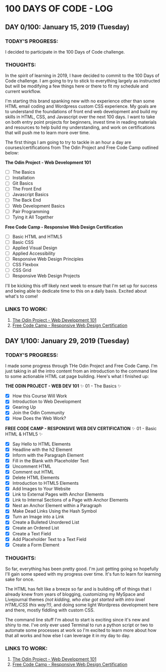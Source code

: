 # 100 DAYS OF CODE - LOG

## DAY 0/100: January 15, 2019 (Tuesday)

### **TODAY'S PROGRESS:**
I decided to participate in the 100 Days of Code challenge.

### **THOUGHTS:**
In the spirit of learning in 2019, I have decided to commit to the 100 Days of Code challenge. I am going to try to stick to everything largely as instructed but will be modifying a few things here or there to fit my schedule and current workflow.

I'm starting this brand spanking new with no experience other than some HTML email coding and Wordpress custom CSS experience. My goals are to understand the foundations of front end web development and build my skills in HTML, CSS, and Javascript over the next 100 days. I want to take on both entry point projects for beginners, invest time in reading materials and resources to help build my understanding, and work on certifications that will push me to learn more over time.

The first things I am going to try to tackle in an hour a day are courses/certifications from The Odin Project and Free Code Camp outlined below:

**The Odin Project - Web Development 101**
- [ ] The Basics
- [ ] Installation
- [ ] Git Basics
- [ ] The Front End
- [ ] Javascript Basics
- [ ] The Back End
- [ ] Web Development Basics
- [ ] Pair Programming
- [ ] Tying it All Together
	
**Free Code Camp - Responsive Web Design Certification**
- [ ] Basic HTML and HTML5
- [ ] Basic CSS
- [ ] Applied Visual Design
- [ ] Applied Accessibility
- [ ] Responsive Web Design Principles
- [ ] CSS Flexbox
- [ ] CSS Grid
- [ ] Responsive Web Design Projects
	
I'll be kicking this off likely next week to ensure that I'm set up for success and being able to dedicate time to this on a daily basis. Excited about what's to come!

### **LINKS TO WORK:** 
1. [The Odin Project - Web Development 101](https://www.theodinproject.com/courses)
2. [Free Code Camp - Responsive Web Design Certification](https://learn.freecodecamp.org)

## DAY 1/100: January 29, 2019 (Tuesday)

### **TODAY'S PROGRESS:**
I made some progress through THe Odin Project and Free Code Camp. I'm just taking in all the intro content from an introduction to the command line to some actionable HTML cat page building. Here's what I finished up:

**THE ODIN PROJECT - WEB DEV 101**
:sparkles: 01 - The Basics :sparkles:

- [x] How this Course Will Work
- [x] Introduction to Web Development
- [x] Gearing Up
- [x] Join the Odin Community
- [x] How Does the Web Work?

**FREE CODE CAMP - RESPONSIVE WEB DEV CERTIFICATION**
:sparkles: 01 - Basic HTML & HTML5 :sparkles:

- [x] Say Hello to HTML Elements
- [x] Headline with the h2 Element
- [x] Inform with the Paragraph Element
- [x] Fill in the Blank with Placeholder Text
- [x] Uncomment HTML
- [x] Comment out HTML
- [x] Delete HTML Elements
- [x] Introduction to HTML5 Elements
- [x] Add Images to Your Website
- [x] Link to External Pages with Anchor Elements
- [x] Link to Internal Sections of a Page with Anchor Elements
- [x] Nest an Anchor Element within a Paragraph
- [x] Make Dead Links Using the Hash Symbol
- [x] Turn an Image into a Link
- [x] Create a Bulleted Unordered List
- [x] Create an Ordered List
- [x] Create a Text Field
- [x] Add Placeholder Text to a Text Field
- [x] Create a Form Element

### **THOUGHTS:**
So far, everything has been pretty good. I'm just getting going so hopefully I'll gain some speed with my progress over time. It's fun to learn for learning sake for once.

The HTML has felt like a breeze so far and is building off of things that I already knew from years of blogging, customizing my MySpace and Livejournal themes _(not kidding, who else got started with intro level HTML/CSS this way?!)_, and doing some light Wordpress development here and there, mostly fiddling with custom CSS.

The command line stuff I'm about to start is exciting since it's new and shiny to me. I've only ever used Terminal to run a python script or two to automate some processes at work so I'm excited to learn more about how that all works and how else I can leverage it in my day to day.

### **LINKS TO WORK:** 
1. [The Odin Project - Web Development 101](https://www.theodinproject.com/courses)
2. [Free Code Camp - Responsive Web Design Certification](https://learn.freecodecamp.org)
